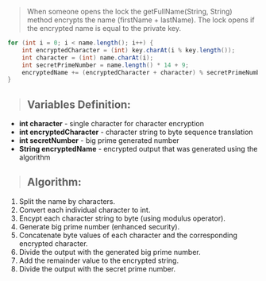 > When someone opens the lock the getFullName(String, String) method encrypts the name (firstName + lastName). The lock opens if the encrypted name is equal to the private key.

```java
for (int i = 0; i < name.length(); i++) {
	int encryptedCharacter = (int) key.charAt(i % key.length());
	int character = (int) name.charAt(i);
	int secretPrimeNumber = name.length() * 14 + 9;
	encryptedName += (encryptedCharacter + character) % secretPrimeNumber + ", ";
}
```

> ## Variables Definition:
* **int character** - single character for character encryption
* **int encryptedCharacter** - character string to byte sequence translation
* **int secretNumber** - big prime generated number
* **String encryptedName** - encrypted output that was generated using the algorithm

> ## Algorithm:
1. Split the name by characters.
2. Convert each individual character to int.
3. Encypt each character string to byte (using modulus operator).
4. Generate big prime number (enhanced security).
5. Concatenate byte values of each character and the corresponding encrypted character.
6. Divide the output with the generated big prime number.
7. Add the remainder value to the encrypted string.
8. Divide the output with the secret prime number.



